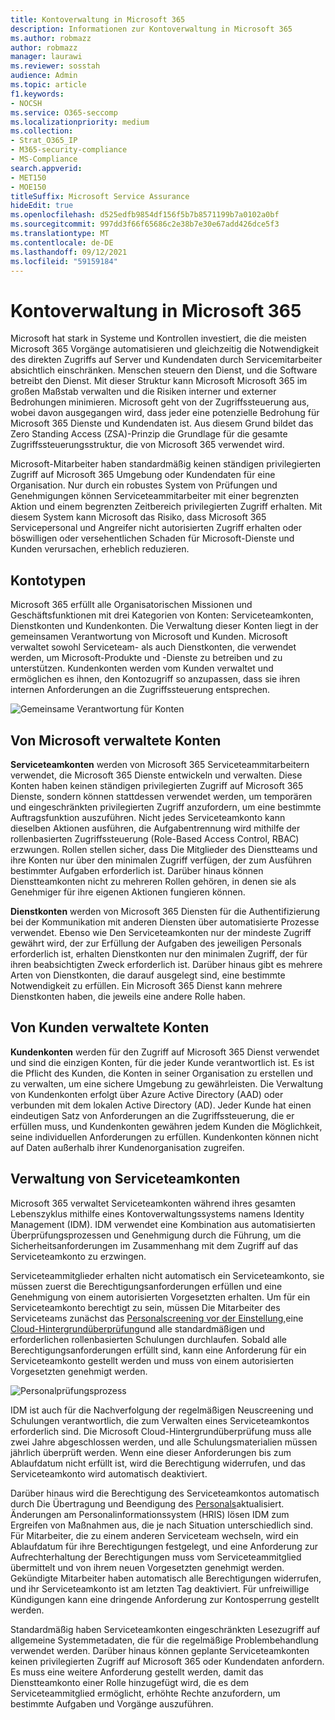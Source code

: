 ```yaml
---
title: Kontoverwaltung in Microsoft 365
description: Informationen zur Kontoverwaltung in Microsoft 365
ms.author: robmazz
author: robmazz
manager: laurawi
ms.reviewer: sosstah
audience: Admin
ms.topic: article
f1.keywords:
- NOCSH
ms.service: O365-seccomp
ms.localizationpriority: medium
ms.collection:
- Strat_O365_IP
- M365-security-compliance
- MS-Compliance
search.appverid:
- MET150
- MOE150
titleSuffix: Microsoft Service Assurance
hideEdit: true
ms.openlocfilehash: d525edfb9854df156f5b7b8571199b7a0102a0bf
ms.sourcegitcommit: 997dd3f66f65686c2e38b7e30e67add426dce5f3
ms.translationtype: MT
ms.contentlocale: de-DE
ms.lasthandoff: 09/12/2021
ms.locfileid: "59159184"
---
```

# <a name="account-management-in-microsoft-365"></a>Kontoverwaltung in Microsoft 365

Microsoft hat stark in Systeme und Kontrollen investiert, die die meisten Microsoft 365 Vorgänge automatisieren und gleichzeitig die Notwendigkeit des direkten Zugriffs auf Server und Kundendaten durch Servicemitarbeiter absichtlich einschränken. Menschen steuern den Dienst, und die Software betreibt den Dienst. Mit dieser Struktur kann Microsoft Microsoft 365 im großen Maßstab verwalten und die Risiken interner und externer Bedrohungen minimieren. Microsoft geht von der Zugriffssteuerung aus, wobei davon ausgegangen wird, dass jeder eine potenzielle Bedrohung für Microsoft 365 Dienste und Kundendaten ist. Aus diesem Grund bildet das Zero Standing Access (ZSA)-Prinzip die Grundlage für die gesamte Zugriffssteuerungsstruktur, die von Microsoft 365 verwendet wird.

Microsoft-Mitarbeiter haben standardmäßig keinen ständigen privilegierten Zugriff auf Microsoft 365 Umgebung oder Kundendaten für eine Organisation. Nur durch ein robustes System von Prüfungen und Genehmigungen können Serviceteammitarbeiter mit einer begrenzten Aktion und einem begrenzten Zeitbereich privilegierten Zugriff erhalten. Mit diesem System kann Microsoft das Risiko, dass Microsoft 365 Servicepersonal und Angreifer nicht autorisierten Zugriff erhalten oder böswilligen oder versehentlichen Schaden für Microsoft-Dienste und Kunden verursachen, erheblich reduzieren.

## <a name="account-types"></a>Kontotypen

Microsoft 365 erfüllt alle Organisatorischen Missionen und Geschäftsfunktionen mit drei Kategorien von Konten: Serviceteamkonten, Dienstkonten und Kundenkonten. Die Verwaltung dieser Konten liegt in der gemeinsamen Verantwortung von Microsoft und Kunden. Microsoft verwaltet sowohl Serviceteam- als auch Dienstkonten, die verwendet werden, um Microsoft-Produkte und -Dienste zu betreiben und zu unterstützen. Kundenkonten werden vom Kunden verwaltet und ermöglichen es ihnen, den Kontozugriff so anzupassen, dass sie ihren internen Anforderungen an die Zugriffssteuerung entsprechen.

![Gemeinsame Verantwortung für Konten](../media/assurance-shared-responsibility-for-accounts.png)

## <a name="microsoft-managed-accounts"></a>Von Microsoft verwaltete Konten

**Serviceteamkonten** werden von Microsoft 365 Serviceteammitarbeitern verwendet, die Microsoft 365 Dienste entwickeln und verwalten. Diese Konten haben keinen ständigen privilegierten Zugriff auf Microsoft 365 Dienste, sondern können stattdessen verwendet werden, um temporären und eingeschränkten privilegierten Zugriff anzufordern, um eine bestimmte Auftragsfunktion auszuführen. Nicht jedes Serviceteamkonto kann dieselben Aktionen ausführen, die Aufgabentrennung wird mithilfe der rollenbasierten Zugriffssteuerung (Role-Based Access Control, RBAC) erzwungen. Rollen stellen sicher, dass Die Mitglieder des Dienstteams und ihre Konten nur über den minimalen Zugriff verfügen, der zum Ausführen bestimmter Aufgaben erforderlich ist. Darüber hinaus können Dienstteamkonten nicht zu mehreren Rollen gehören, in denen sie als Genehmiger für ihre eigenen Aktionen fungieren können.

**Dienstkonten** werden von Microsoft 365 Diensten für die Authentifizierung bei der Kommunikation mit anderen Diensten über automatisierte Prozesse verwendet. Ebenso wie Den Serviceteamkonten nur der mindeste Zugriff gewährt wird, der zur Erfüllung der Aufgaben des jeweiligen Personals erforderlich ist, erhalten Dienstkonten nur den minimalen Zugriff, der für ihren beabsichtigten Zweck erforderlich ist. Darüber hinaus gibt es mehrere Arten von Dienstkonten, die darauf ausgelegt sind, eine bestimmte Notwendigkeit zu erfüllen. Ein Microsoft 365 Dienst kann mehrere Dienstkonten haben, die jeweils eine andere Rolle haben.

## <a name="customer-managed-accounts"></a>Von Kunden verwaltete Konten

**Kundenkonten** werden für den Zugriff auf Microsoft 365 Dienst verwendet und sind die einzigen Konten, für die jeder Kunde verantwortlich ist. Es ist die Pflicht des Kunden, die Konten in seiner Organisation zu erstellen und zu verwalten, um eine sichere Umgebung zu gewährleisten. Die Verwaltung von Kundenkonten erfolgt über Azure Active Directory (AAD) oder verbunden mit dem lokalen Active Directory (AD). Jeder Kunde hat einen eindeutigen Satz von Anforderungen an die Zugriffssteuerung, die er erfüllen muss, und Kundenkonten gewähren jedem Kunden die Möglichkeit, seine individuellen Anforderungen zu erfüllen. Kundenkonten können nicht auf Daten außerhalb ihrer Kundenorganisation zugreifen.

## <a name="service-team-account-management"></a>Verwaltung von Serviceteamkonten

Microsoft 365 verwaltet Serviceteamkonten während ihres gesamten Lebenszyklus mithilfe eines Kontoverwaltungssystems namens Identity Management (IDM). IDM verwendet eine Kombination aus automatisierten Überprüfungsprozessen und Genehmigung durch die Führung, um die Sicherheitsanforderungen im Zusammenhang mit dem Zugriff auf das Serviceteamkonto zu erzwingen.

Serviceteammitglieder erhalten nicht automatisch ein Serviceteamkonto, sie müssen zuerst die Berechtigungsanforderungen erfüllen und eine Genehmigung von einem autorisierten Vorgesetzten erhalten. Um für ein Serviceteamkonto berechtigt zu sein, müssen Die Mitarbeiter des Serviceteams zunächst das [Personalscreening vor der Einstellung,](assurance-pre-employment-screening.md)eine [Cloud-Hintergrundüberprüfung](assurance-cloud-background-check.md)und alle standardmäßigen und erforderlichen rollenbasierten Schulungen durchlaufen. Sobald alle Berechtigungsanforderungen erfüllt sind, kann eine Anforderung für ein Serviceteamkonto gestellt werden und muss von einem autorisierten Vorgesetzten genehmigt werden.

![Personalprüfungsprozess](../media/assurance-personnel-screening-process.png)

IDM ist auch für die Nachverfolgung der regelmäßigen Neuscreening und Schulungen verantwortlich, die zum Verwalten eines Serviceteamkontos erforderlich sind. Die Microsoft Cloud-Hintergrundüberprüfung muss alle zwei Jahre abgeschlossen werden, und alle Schulungsmaterialien müssen jährlich überprüft werden. Wenn eine dieser Anforderungen bis zum Ablaufdatum nicht erfüllt ist, wird die Berechtigung widerrufen, und das Serviceteamkonto wird automatisch deaktiviert.

Darüber hinaus wird die Berechtigung des Serviceteamkontos automatisch durch Die Übertragung und Beendigung des [Personals](assurance-employee-transfer-termination.md)aktualisiert. Änderungen am Personalinformationssystem (HRIS) lösen IDM zum Ergreifen von Maßnahmen aus, die je nach Situation unterschiedlich sind. Für Mitarbeiter, die zu einem anderen Serviceteam wechseln, wird ein Ablaufdatum für ihre Berechtigungen festgelegt, und eine Anforderung zur Aufrechterhaltung der Berechtigungen muss vom Serviceteammitglied übermittelt und von ihrem neuen Vorgesetzten genehmigt werden. Gekündigte Mitarbeiter haben automatisch alle Berechtigungen widerrufen, und ihr Serviceteamkonto ist am letzten Tag deaktiviert. Für unfreiwillige Kündigungen kann eine dringende Anforderung zur Kontosperrung gestellt werden.

Standardmäßig haben Serviceteamkonten eingeschränkten Lesezugriff auf allgemeine Systemmetadaten, die für die regelmäßige Problembehandlung verwendet werden. Darüber hinaus können geplante Serviceteamkonten keinen privilegierten Zugriff auf Microsoft 365 oder Kundendaten anfordern. Es muss eine weitere Anforderung gestellt werden, damit das Dienstteamkonto einer Rolle hinzugefügt wird, die es dem Serviceteammitglied ermöglicht, erhöhte Rechte anzufordern, um bestimmte Aufgaben und Vorgänge auszuführen.
